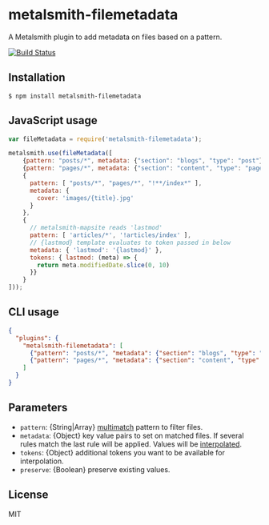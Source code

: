 # metalsmith-filemetadata

A Metalsmith plugin to add metadata on files based on a pattern.

[![Build
Status](https://travis-ci.org/dpobel/metalsmith-filemetadata.svg?branch=master)](https://travis-ci.org/dpobel/metalsmith-filemetadata)

## Installation

    $ npm install metalsmith-filemetadata

## JavaScript usage

```js
var fileMetadata = require('metalsmith-filemetadata');

metalsmith.use(fileMetadata([
    {pattern: "posts/*", metadata: {"section": "blogs", "type": "post"}},
    {pattern: "pages/*", metadata: {"section": "content", "type": "page"}},
    {
      pattern: [ "posts/*", "pages/*", "!**/index*" ],
      metadata: {
        cover: 'images/{title}.jpg'
      }
    },
    {
      // metalsmith-mapsite reads 'lastmod'
      pattern: [ 'articles/*', '!articles/index' ],
      // {lastmod} template evaluates to token passed in below
      metadata: { 'lastmod': '{lastmod}' },
      tokens: { lastmod: (meta) => {
        return meta.modifiedDate.slice(0, 10)
      }}
    }
]));

```

## CLI usage

```json
{
  "plugins": {
    "metalsmith-filemetadata": [
      {"pattern": "posts/*", "metadata": {"section": "blogs", "type": "post"}},
      {"pattern": "pages/*", "metadata": {"section": "content", "type": "page"}}
    ]
  }
}
```

## Parameters

 * `pattern`: {String|Array}
   [multimatch](https://www.npmjs.org/package/multimatch) pattern to filter
   files.
 * `metadata`: {Object} key value pairs to set on matched files. If several
   rules match the last rule will be applied. Values will be
   [interpolated](https://www.npmjs.com/package/metalsmith-interpolate).
 * `tokens`: {Object} additional tokens you want to be available for
   interpolation.
 * `preserve`: {Boolean} preserve existing values.

## License

MIT
